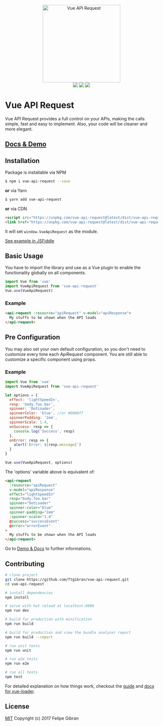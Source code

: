 <p align="center">
  <img width="256" height="256" src="https://ftgibran.github.io/static/v-api@512.png" alt="Vue API Request"/>
  <br>
  <a href="https://www.npmjs.com/package/vue-api-request"><img src="https://img.shields.io/npm/v/vue-api-request.svg"></a>
  <a href="https://www.npmjs.com/package/vue-api-request"><img src="https://img.shields.io/npm/dt/vue-api-request.svg"></a>
  <a href="https://www.npmjs.com/package/vue-api-request"><img src="https://img.shields.io/npm/l/vue-api-request.svg"></a>
</p>

# Vue API Request

Vue API Request provides a full control on your APIs, making the calls simple, fast and easy to implement. Also, your code will be cleaner and more elegant.

## [Docs & Demo](https://ftgibran.github.io/#/vue-api-request)

## Installation

Package is installable via NPM

```bash
$ npm i vue-api-request --save
```

**or** via Yarn

```bash
$ yarn add vue-api-request
```

**or** via CDN

```html
<script src="https://unpkg.com/vue-api-request@latest/dist/vue-api-request.min.js"></script>
<link href="https://unpkg.com/vue-api-request@latest/dist/vue-api-request.min.css" rel="stylesheet"/>
```

It will set `window.VueApiRequest` as the module.

[See example in JSFiddle](https://jsfiddle.net/gibranmax/everjv20/)

## Basic Usage

You have to import the library and use as a Vue plugin to enable the functionality globally on all components.

```javascript
import Vue from 'vue'
import VueApiRequest from 'vue-api-request'
Vue.use(VueApiRequest)
```

### Example

```html
<api-request :resource="apiRequest" v-model="apiResponse">
  My stuffs to be shown when the API loads
</api-request>
```

## Pre Configuration

You may also set your own default configuration, so you don't need to customize every time each ApiRequest component. You are still able to customize a specific component using props.

### Example

```javascript
import Vue from 'vue'
import VueApiRequest from 'vue-api-request'

let options = {
  effect: 'lightSpeedIn',
  resp: 'body.foo.bar',
  spinner: 'DotLoader',
  spinnerColor: 'blue', //or #0000ff
  spinnerPadding: '2em',
  spinnerScale: 1.4,
  onSuccess: resp => {
    console.log('Success', resp)
  },
  onError: resp => {
    alert(`Error: ${resp.message}`)
  }
}

Vue.use(VueApiRequest, options)
```

The 'options' variable above is equivalent of:

```html
<api-request
  :resource="apiRequest"
  v-model="apiResponse"
  effect="lightSpeedIn"
  resp="body.foo.bar"
  spinner="DotLoader"
  spinner-color="blue"
  spinner-padding="2em"
  :spinner-scale="1.4"
  @success="successEvent"
  @error="errorEvent"
>
  My stuffs to be shown when the API loads
</api-request>
```

Go to [Demo & Docs](https://ftgibran.github.io/#/vue-api-request) to further informations.

## Contributing

``` bash
# clone project
git clone https://github.com/ftgibran/vue-api-request.git
cd vue-api-request

# install dependencies
npm install

# serve with hot reload at localhost:8080
npm run dev

# build for production with minification
npm run build

# build for production and view the bundle analyzer report
npm run build --report

# run unit tests
npm run unit

# run e2e tests
npm run e2e

# run all tests
npm test
```

For detailed explanation on how things work, checkout the [guide](http://vuejs-templates.github.io/webpack/) and [docs for vue-loader](http://vuejs.github.io/vue-loader).

## License
[MIT](https://opensource.org/licenses/MIT)
Copyright (c) 2017 Felipe Gibran <ftgibran>
